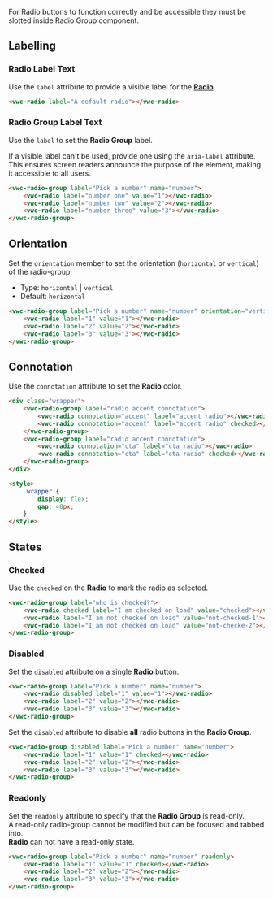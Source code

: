 For Radio buttons to function correctly and be accessible they must be slotted inside Radio Group component.

## Labelling

### Radio Label Text

Use the `label` attribute to provide a visible label for the [**Radio**](/components/radio).

```html preview
<vwc-radio label="A default radio"></vwc-radio>
```

### Radio Group Label Text

Use the `label` to set the **Radio Group** label.

<vwc-note connotation="information" icon="accessibility-line" headline="Accessibility Tip">

If a visible label can't be used, provide one using the <nobr><code>aria-label</code></nobr> attribute. This ensures screen readers announce the purpose of the element, making it accessible to all users.
	 
</vwc-note>

```html preview
<vwc-radio-group label="Pick a number" name="number">
	<vwc-radio label="number one" value="1"></vwc-radio>
	<vwc-radio label="number two" value="2"></vwc-radio>
	<vwc-radio label="number three" value="3"></vwc-radio>
</vwc-radio-group>
```

## Orientation

Set the `orientation` member to set the orientation (`horizontal` or `vertical`) of the radio-group.

- Type: `horizontal` | `vertical`
- Default: `horizontal`

```html preview
<vwc-radio-group label="Pick a number" name="number" orientation="vertical">
	<vwc-radio label="1" value="1"></vwc-radio>
	<vwc-radio label="2" value="2"></vwc-radio>
	<vwc-radio label="3" value="3"></vwc-radio>
</vwc-radio-group>
```

## Connotation

Use the `connotation` attribute to set the **Radio** color.

```html preview
<div class="wrapper">
	<vwc-radio-group label="radio accent connotation">
		<vwc-radio connotation="accent" label="accent radio"></vwc-radio>
		<vwc-radio connotation="accent" label="accent radio" checked></vwc-radio>
	</vwc-radio-group>
	<vwc-radio-group label="radio accent connotation">
		<vwc-radio connotation="cta" label="cta radio"></vwc-radio>
		<vwc-radio connotation="cta" label="cta radio" checked></vwc-radio>
	</vwc-radio-group>
</div>

<style>
	.wrapper {
		display: flex;
		gap: 48px;
	}
</style>
```

## States

### Checked

Use the `checked` on the **Radio** to mark the radio as selected.

```html preview
<vwc-radio-group label="who is checked?">
	<vwc-radio checked label="I am checked on load" value="checked"></vwc-radio>
	<vwc-radio label="I am not checked on load" value="not-checked-1"></vwc-radio>
	<vwc-radio label="I am not checked on load" value="not-checke-2"></vwc-radio>
</vwc-radio-group>
```

### Disabled

Set the `disabled` attribute on a single **Radio** button.

```html preview
<vwc-radio-group label="Pick a number" name="number">
	<vwc-radio disabled label="1" value="1"></vwc-radio>
	<vwc-radio label="2" value="2"></vwc-radio>
	<vwc-radio label="3" value="3"></vwc-radio>
</vwc-radio-group>
```

Set the `disabled` attribute to disable **all** radio buttons in the **Radio Group**.

```html preview
<vwc-radio-group disabled label="Pick a number" name="number">
	<vwc-radio label="1" value="1" checked></vwc-radio>
	<vwc-radio label="2" value="2"></vwc-radio>
	<vwc-radio label="3" value="3"></vwc-radio>
</vwc-radio-group>
```

### Readonly

Set the `readonly` attribute to specify that the **Radio Group** is read-only.  
A read-only radio-group cannot be modified but can be focused and tabbed into.  
**Radio** can not have a read-only state.

```html preview
<vwc-radio-group label="Pick a number" name="number" readonly>
	<vwc-radio label="1" value="1" checked></vwc-radio>
	<vwc-radio label="2" value="2"></vwc-radio>
	<vwc-radio label="3" value="3"></vwc-radio>
</vwc-radio-group>
```
